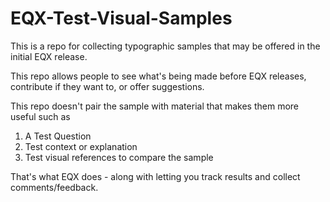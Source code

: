 # EQX-Test-Visual-Samples

This is a repo for collecting typographic samples that may be offered in the initial EQX release.

This repo allows people to see what's being made before EQX releases, contribute if they want to, or offer suggestions.

This repo doesn't pair the sample with material that makes them more useful such as 
	
1) A Test Question
2) Test context or explanation
3) Test visual references to compare the sample

That's what EQX does - along with letting you track results and collect comments/feedback.

